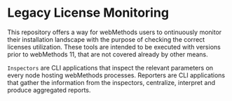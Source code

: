 # Legacy License Monitoring

This repository offers a way for webMethods users to ontinuously monitor their installation landscape with the purpose of checking the correct licenses utilization.
These tools are intended to be executed with versions prior to webMethods 11, that are not covered already by other means.

`Inspectors` are CLI applications that inspect the relevant parameters on every node hosting webMethods processes. Reporters are CLI applications that gather the information from the inspectors, centralize, interpret and produce aggregated reports.
